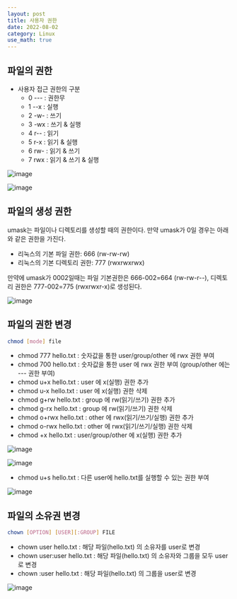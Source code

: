 ```yaml
---
layout: post
title: 사용자 권한
date: 2022-08-02
category: Linux
use_math: true
---
```


## 파일의 권한

- 사용자 접근 권한의 구분 
  - 0 --- : 권한무
  - 1 --x : 실행
  - 2 -w- : 쓰기
  - 3 -wx : 쓰기 & 실행
  - 4 r-- : 읽기
  - 5 r-x : 읽기 & 실행
  - 6 rw- : 읽기 & 쓰기
  - 7 rwx : 읽기 & 쓰기 & 실행

![image](https://user-images.githubusercontent.com/61526722/182026188-1ad4efb0-5809-49ce-bfea-fd86a0b1802b.png)


![image](https://user-images.githubusercontent.com/61526722/182026156-515dc4ef-6a24-4d16-98c5-864f9bf70c0a.png)

## 파일의 생성 권한

umask는 파일이나 디렉토리를 생성할 때의 권한이다. 만약 umask가 0일 경우는 아래와 같은 권한을 가진다. 

- 리눅스의 기본 파일 권한: 666 (rw-rw-rw)
- 리눅스의 기본 디렉토리 권한: 777 (rwxrwxrwx)

만약에 umask가 0002일때는 파일 기본권한은 666-002=664 (rw-rw-r--), 디렉토리 권한은 777-002=775 (rwxrwxr-x)로 생성된다. 

![image](https://user-images.githubusercontent.com/61526722/182026634-ef1e8c5c-4d2d-4809-9416-86febfdaa206.png)


## 파일의 권한 변경

```bash
chmod [mode] file
```

- chmod 777 hello.txt : 숫자값을 통한 user/group/other 에 rwx 권한 부여
- chmod 700 hello.txt : 숫자값을 통한 user 에 rwx 권한 부여 (group/other 에는 --- 권한 부여)
- chmod u+x hello.txt : user 에 x(실행) 권한 추가
- chmod u-x hello.txt : user 에 x(실행) 권한 삭제
- chmod g+rw hello.txt : group 에 rw(읽기/쓰기) 권한 추가
- chmod g-rx hello.txt : group 에 rw(읽기/쓰기) 권한 삭제
- chmod o+rwx hello.txt : other 에 rwx(읽기/쓰기/실행) 권한 추가
- chmod o-rwx hello.txt : other 에 rwx(읽기/쓰기/실행) 권한 삭제
- chmod +x hello.txt : user/group/other 에 x(실행) 권한 추가

![image](https://user-images.githubusercontent.com/61526722/182026809-183493fe-6ea2-4eea-8579-e994d26803c4.png)

![image](https://user-images.githubusercontent.com/61526722/182026870-b8a78e2c-918e-4a04-9c5e-1e14a5de26b8.png)

- chmod u+s hello.txt : 다른 user에 hello.txt를 실행할 수 있는 권한 부여

![image](https://user-images.githubusercontent.com/61526722/187453023-8e335b8d-aa76-4a3d-a390-507f2c2963ea.png)


## 파일의 소유권 변경

```bash
chown [OPTION] [USER][:GROUP] FILE
```

- chown user hello.txt : 해당 파일(hello.txt) 의 소유자를 user로 변경
- chown user:user hello.txt : 해당 파일(hello.txt) 의 소유자와 그룹을 모두 user로 변경
- chown :user hello.txt : 해당 파일(hello.txt) 의 그룹을 user로 변경

![image](https://user-images.githubusercontent.com/61526722/182027126-ac46b4be-fc5a-4b1a-8145-21f36eb9d5e7.png)
